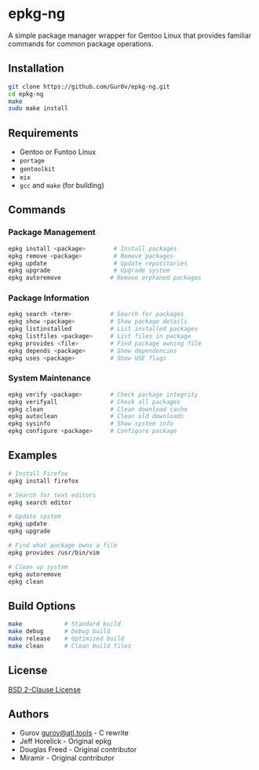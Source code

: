 # epkg-ng

A simple package manager wrapper for Gentoo Linux that provides familiar commands for common package operations.

## Installation

```bash
git clone https://github.com/Gur0v/epkg-ng.git
cd epkg-ng
make
sudo make install
```

## Requirements

- Gentoo or Funtoo Linux
- `portage`
- `gentoolkit` 
- `eix`
- `gcc` and `make` (for building)

## Commands

### Package Management
```bash
epkg install <package>        # Install packages
epkg remove <package>         # Remove packages
epkg update                   # Update repositories
epkg upgrade                  # Upgrade system
epkg autoremove              # Remove orphaned packages
```

### Package Information
```bash
epkg search <term>           # Search for packages
epkg show <package>          # Show package details
epkg listinstalled           # List installed packages
epkg listfiles <package>     # List files in package
epkg provides <file>         # Find package owning file
epkg depends <package>       # Show dependencies
epkg uses <package>          # Show USE flags
```

### System Maintenance
```bash
epkg verify <package>        # Check package integrity
epkg verifyall               # Check all packages
epkg clean                   # Clean download cache
epkg autoclean               # Clean old downloads
epkg sysinfo                 # Show system info
epkg configure <package>     # Configure package
```

## Examples

```bash
# Install Firefox
epkg install firefox

# Search for text editors
epkg search editor

# Update system
epkg update
epkg upgrade

# Find what package owns a file
epkg provides /usr/bin/vim

# Clean up system
epkg autoremove
epkg clean
```

## Build Options

```bash
make            # Standard build
make debug      # Debug build
make release    # Optimized build
make clean      # Clean build files
```

## License

[BSD 2-Clause License](LICENSE)

## Authors

- Gurov <gurov@atl.tools> - C rewrite
- Jeff Horelick - Original epkg
- Douglas Freed - Original contributor
- Miramir - Original contributor

